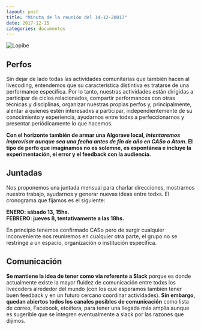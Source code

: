 ```yaml
---
layout: post
title: "Minuta de la reunión del 14-12-20017"
date: 2017-12-15
categories: documentos
---
```


![Lopibe](https://github.com/livecodear/livecodear.github.io/blob/master/assets/lopibe.jpg)

## Perfos  
Sin dejar de lado todas las actividades comunitarias que también hacen al livecoding, entendemos que su característica distintiva es tratarse de una performance específica.  Por lo tanto, nuestras actividades están dirigidas a participar de ciclos relacionados, compartir performances con otras técnicas y disciplinas, organizar nuestras propias perfos y, principalmente, alentar a quienes estén interesadxs a participar, independientemente de su conocimiento y experiencia, ayudarnos entre todxs a perfeccionarnos y presentar periódicamente lo que hacemos.  

**Con el horizonte también de armar una Algorave local, _intentaremos improvisar aunque sea una fecha antes de fin de año en CASo o Atom_.  El tipo de perfo que imaginamos no es solemne, es espontánea e incluye la experimentación, el error y el feedback con la audiencia.**  

## Juntadas  
Nos proponemos una juntada mensual para charlar direcciones, mostrarnos nuestro trabajo, ayudarnos y generar nuevas ideas entre todxs.  El cronograma que fijamos es el siguiente:  
  
**ENERO: sábado 13, 15hs.  
FEBRERO: jueves 8, tentativamente a las 18hs.**  

En principio tenemos confirmado CASo pero de surgir cualquier inconveniente nos reuniremos en cualquier otra parte, el grupo no se restringe a un espacio, organización o institución específica. 

## Comunicación  
**Se mantiene la idea de tener como via referente a Slack** porque es donde actualmente existe la mayor fluidez de comunicación entre todxs los livecoders alrededor del mundo (con los que esperamos también tener buen feedback y en un futuro cercano coordinar actividades).  **Sin embargo, quedan abiertos todos los canales posibles de comunicación** como lista de correo, Facebook, etcétera, para tener una llegada más amplia aunque es sugerible que se integren eventualmente a slack por las razones que dijimos.

